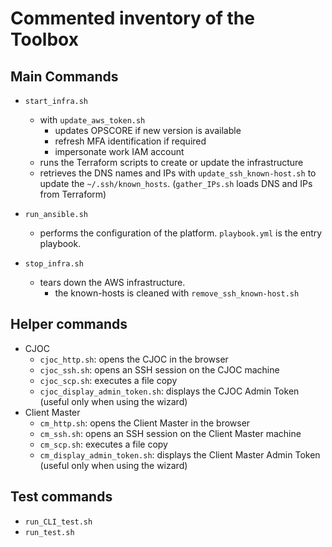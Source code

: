# Commented inventory of the Toolbox

## Main Commands

* `start_infra.sh`
  * with `update_aws_token.sh`
    * updates OPSCORE if new version is available
    * refresh MFA identification if required
    * impersonate work IAM account
  * runs the Terraform scripts to create or update the infrastructure
  * retrieves the DNS names and IPs with `update_ssh_known-host.sh` to update the `~/.ssh/known_hosts`. (`gather_IPs.sh` loads DNS and IPs from Terraform)

* `run_ansible.sh` 
  * performs the configuration of the platform. `playbook.yml` is the entry playbook.

* `stop_infra.sh` 
  * tears down the AWS infrastructure.
    * the known-hosts is cleaned with `remove_ssh_known-host.sh`

## Helper commands

* CJOC
  * `cjoc_http.sh`: opens the CJOC in the browser
  * `cjoc_ssh.sh`: opens an SSH session on the CJOC machine
  * `cjoc_scp.sh`: executes a file copy
  * `cjoc_display_admin_token.sh`: displays the CJOC Admin Token (useful only when using the wizard)
* Client Master
  * `cm_http.sh`: opens the Client Master in the browser
  * `cm_ssh.sh`: opens an SSH session on the Client Master machine
  * `cm_scp.sh`: executes a file copy
  * `cm_display_admin_token.sh`: displays the Client Master Admin Token (useful only when using the wizard)


## Test commands

* `run_CLI_test.sh`
* `run_test.sh`


